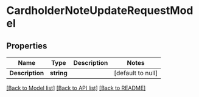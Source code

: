 # CardholderNoteUpdateRequestModel

## Properties
Name | Type | Description | Notes
------------ | ------------- | ------------- | -------------
**Description** | **string** |  | [default to null]

[[Back to Model list]](../README.md#documentation-for-models) [[Back to API list]](../README.md#documentation-for-api-endpoints) [[Back to README]](../README.md)


